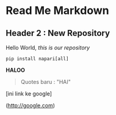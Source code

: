 # Read Me Markdown
## Header 2 : New Repository

Hello World, _this is our repository_

```
pip install napari[all]
```
**HALOO**
> Quotes baru : "HAI"

[ini link ke google]

(http://google.com)
